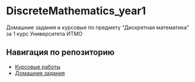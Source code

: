 # DiscreteMathematics_year1
Домашние задания и курсовые по предмету "Дискретная математика" за 1 курс Университета ИТМО

## Навигация по репозиторию
- [Курсовые работы](Semester1/Coursework)
- [Домашние задания](Semester1/Homework)
